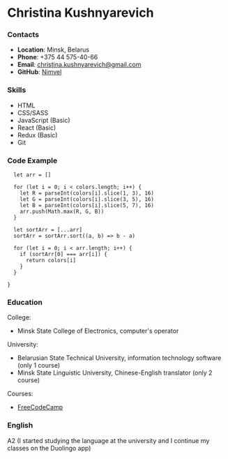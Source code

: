 # Christina Kushnyarevich

### Contacts

* **Location**: Minsk, Belarus
* **Phone**: +375 44 575-40-66
* **Email**: christina.kushnyarevich@gmail.com
* **GitHub**: [Nimvel](https://github.com/Nimvel)

<!-- Краткая информация о себе (ваша цель и приоритеты, подчеркните свои сильные стороны, расскажите о своём опыте работы, если опыта работы нет, расскажите о своём стремлении учиться и узнавать новое)
-->

### Skills

* HTML
* CSS/SASS
* JavaScript (Basic)
* React (Basic)
* Redux (Basic)
* Git

### Code Example

```function brightest(colors){
  let arr = []
  
  for (let i = 0; i < colors.length; i++) {
    let R = parseInt(colors[i].slice(1, 3), 16)
    let G = parseInt(colors[i].slice(3, 5), 16)
    let B = parseInt(colors[i].slice(5, 7), 16)
    arr.push(Math.max(R, G, B))
  }
  
  let sortArr = [...arr]
  sortArr = sortArr.sort((a, b) => b - a)
  
  for (let i = 0; i < arr.length; i++) {
    if (sortArr[0] === arr[i]) {
      return colors[i]
    }
  }
  
}
```

### Education

Сollege: 
* Minsk State College of Electronics, computer's operator

University: 
* Belarusian State Technical University, information technology software (only 1 course)
* Minsk State Linguistic University, Chinese-English translator (only 2 course)

Courses:
* [FreeCodeCamp](https://www.freecodecamp.org/)

### English

A2 (I started studying the language at the university and I continue my classes on the Duolingo app)